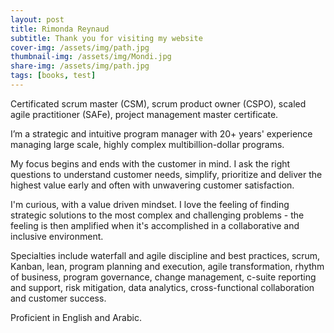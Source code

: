```yaml
---
layout: post
title: Rimonda Reynaud
subtitle: Thank you for visiting my website
cover-img: /assets/img/path.jpg
thumbnail-img: /assets/img/Mondi.jpg
share-img: /assets/img/path.jpg
tags: [books, test]
---
```




Certificated scrum master (CSM), scrum product owner (CSPO), scaled agile practitioner (SAFe), project management master certificate. 

I’m a strategic and intuitive program manager with 20+ years' experience managing large scale, highly complex multibillion-dollar programs.   

My focus begins and ends with the customer in mind.  I ask the right questions to understand customer needs, simplify, prioritize and deliver the highest value early and often with unwavering customer satisfaction.  

I'm curious, with a value driven mindset. I love the feeling of finding strategic solutions to the most complex and challenging problems - the feeling is then amplified when it's accomplished in a collaborative and inclusive environment. 

Specialties include waterfall and agile discipline and best practices, scrum, Kanban, lean, program planning and execution, agile transformation, rhythm of business, program governance, change management, c-suite reporting and support, risk mitigation, data analytics, cross-functional collaboration and customer success.   

Proficient in English and Arabic. 
